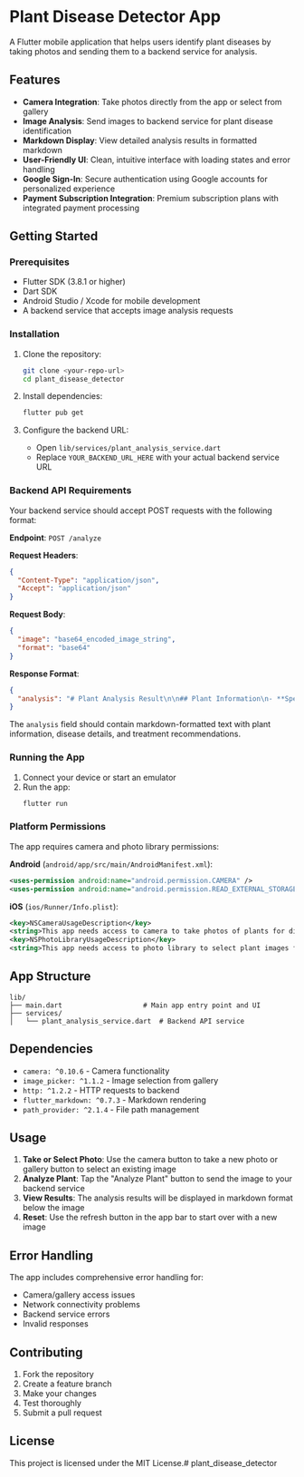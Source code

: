 # Plant Disease Detector App

A Flutter mobile application that helps users identify plant diseases by taking photos and sending them to a backend service for analysis.

## Features

- **Camera Integration**: Take photos directly from the app or select from gallery
- **Image Analysis**: Send images to backend service for plant disease identification
- **Markdown Display**: View detailed analysis results in formatted markdown
- **User-Friendly UI**: Clean, intuitive interface with loading states and error handling
- **Google Sign-In**: Secure authentication using Google accounts for personalized experience
- **Payment Subscription Integration**: Premium subscription plans with integrated payment processing

## Getting Started

### Prerequisites

- Flutter SDK (3.8.1 or higher)
- Dart SDK
- Android Studio / Xcode for mobile development
- A backend service that accepts image analysis requests

### Installation

1. Clone the repository:
   ```bash
   git clone <your-repo-url>
   cd plant_disease_detector
   ```

2. Install dependencies:
   ```bash
   flutter pub get
   ```

3. Configure the backend URL:
   - Open `lib/services/plant_analysis_service.dart`
   - Replace `YOUR_BACKEND_URL_HERE` with your actual backend service URL

### Backend API Requirements

Your backend service should accept POST requests with the following format:

**Endpoint**: `POST /analyze`

**Request Headers**:
```json
{
  "Content-Type": "application/json",
  "Accept": "application/json"
}
```

**Request Body**:
```json
{
  "image": "base64_encoded_image_string",
  "format": "base64"
}
```

**Response Format**:
```json
{
  "analysis": "# Plant Analysis Result\n\n## Plant Information\n- **Species**: Tomato Plant\n- **Health Status**: Disease Detected\n\n## Disease Details\n- **Disease Name**: Early Blight\n- **Severity**: Moderate\n- **Description**: Early blight is a common fungal disease...\n\n## Treatment Recommendations\n1. Remove affected leaves immediately\n2. Apply fungicide spray\n3. Improve air circulation around plants"
}
```

The `analysis` field should contain markdown-formatted text with plant information, disease details, and treatment recommendations.

### Running the App

1. Connect your device or start an emulator
2. Run the app:
   ```bash
   flutter run
   ```

### Platform Permissions

The app requires camera and photo library permissions:

**Android** (`android/app/src/main/AndroidManifest.xml`):
```xml
<uses-permission android:name="android.permission.CAMERA" />
<uses-permission android:name="android.permission.READ_EXTERNAL_STORAGE" />
```

**iOS** (`ios/Runner/Info.plist`):
```xml
<key>NSCameraUsageDescription</key>
<string>This app needs access to camera to take photos of plants for disease analysis.</string>
<key>NSPhotoLibraryUsageDescription</key>
<string>This app needs access to photo library to select plant images for disease analysis.</string>
```

## App Structure

```
lib/
├── main.dart                    # Main app entry point and UI
├── services/
│   └── plant_analysis_service.dart  # Backend API service
```

## Dependencies

- `camera: ^0.10.6` - Camera functionality
- `image_picker: ^1.1.2` - Image selection from gallery
- `http: ^1.2.2` - HTTP requests to backend
- `flutter_markdown: ^0.7.3` - Markdown rendering
- `path_provider: ^2.1.4` - File path management

## Usage

1. **Take or Select Photo**: Use the camera button to take a new photo or gallery button to select an existing image
2. **Analyze Plant**: Tap the "Analyze Plant" button to send the image to your backend service
3. **View Results**: The analysis results will be displayed in markdown format below the image
4. **Reset**: Use the refresh button in the app bar to start over with a new image

## Error Handling

The app includes comprehensive error handling for:
- Camera/gallery access issues
- Network connectivity problems
- Backend service errors
- Invalid responses

## Contributing

1. Fork the repository
2. Create a feature branch
3. Make your changes
4. Test thoroughly
5. Submit a pull request

## License

This project is licensed under the MIT License.# plant_disease_detector

